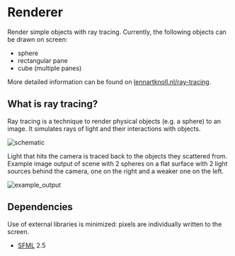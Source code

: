 # Renderer
Render simple objects with ray tracing.
Currently, the following objects can be drawn on screen:
- sphere
- rectangular pane
- cube (multiple panes)

More detailed information can be found on [lennartknoll.nl/ray-tracing](https://lennartknoll.nl/ray-tracing/).


## What is ray tracing?
Ray tracing is a technique to render physical objects (e.g. a sphere) to an image. It simulates rays of light and their interactions with objects.

![schematic](https://lennartknoll.nl/wp-content/uploads/2020/04/raytracing_schematic.png)

Light that hits the camera is traced back to the objects they scattered from.
Example image output of scene with 2 spheres on a flat surface with 2 light sources behind the camera, one on the right and a weaker one on the left.

![example_output](https://lennartknoll.nl/wp-content/uploads/2020/04/frame34-768x576.png)

## Dependencies
Use of external libraries is minimized: pixels are individually written to the screen.
- [SFML](https://www.sfml-dev.org/) 2.5
